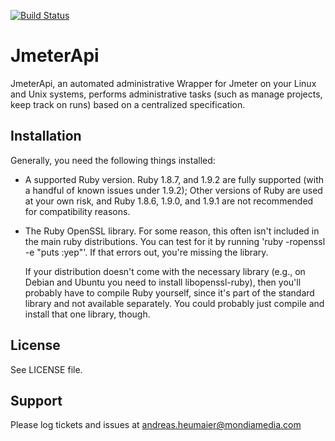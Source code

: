 [![Build Status](https://travis-ci.org/aheumaier/jmeter_api.png?branch=develop)](https://travis-ci.org/aheumaier/jmeter_api)

JmeterApi
======

JmeterApi, an automated administrative Wrapper for Jmeter on your Linux and Unix systems, performs
administrative tasks (such as manage projects, keep track on runs) based on a centralized specification.


Installation
------------

Generally, you need the following things installed:

* A supported Ruby version. Ruby 1.8.7, and 1.9.2 are fully supported
  (with a handful of known issues under 1.9.2); Other versions of Ruby
  are used at your own risk, and Ruby 1.8.6, 1.9.0, and 1.9.1 are not
  recommended for compatibility reasons.

* The Ruby OpenSSL library.  For some reason, this often isn't included
  in the main ruby distributions.  You can test for it by running
  'ruby -ropenssl -e "puts :yep"'.  If that errors out, you're missing the
  library.

  If your distribution doesn't come with the necessary library (e.g., on Debian
  and Ubuntu you need to install libopenssl-ruby), then you'll probably have to
  compile Ruby yourself, since it's part of the standard library and not
  available separately.  You could probably just compile and install that one
  library, though.

License
-------

See LICENSE file.

Support
-------

Please log tickets and issues at andreas.heumaier@mondiamedia.com
